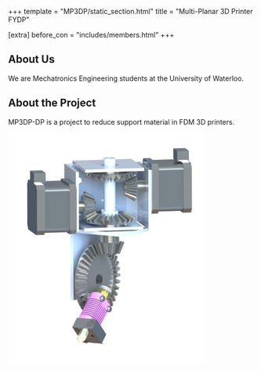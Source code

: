 +++
template = "MP3DP/static_section.html"
title = "Multi-Planar 3D Printer FYDP"

[extra]
before_con = "includes/members.html"
+++

## About Us

We are Mechatronics Engineering students at the University of Waterloo.

## About the Project

MP3DP-DP is a project to reduce support material in FDM 3D printers.

![Rendering of Project Design](/media/PrintHeadRender.png)